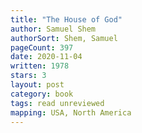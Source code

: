 ```yaml
---
title: "The House of God"
author: Samuel Shem
authorSort: Shem, Samuel
pageCount: 397
date: 2020-11-04
written: 1978
stars: 3
layout: post
category: book
tags: read unreviewed
mapping: USA, North America
---
```

